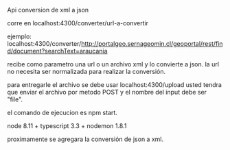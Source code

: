 Api conversion de xml a json

corre en localhost:4300/converter/url-a-convertir

ejemplo: localhost:4300/converter/http://portalgeo.sernageomin.cl/geoportal/rest/find/document?searchText=araucania

recibe como parametro una url o un archivo xml y lo convierte a json.
la url no necesita ser normalizada para realizar la conversión.

para entregarle el archivo se debe usar localhost:4300/upload usted tendra que enviar el archivo por metodo POST
y el nombre del input debe ser "file".

el comando de ejecucion es npm start.

node 8.11 + typescript 3.3 + nodemon 1.8.1

proximamente se agregara la conversión de json a xml.

